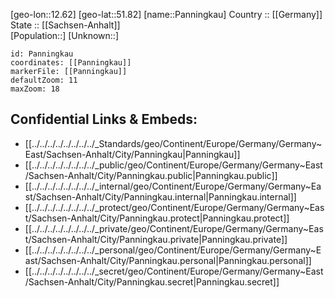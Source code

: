 ﻿---
location: [51.82,12.62] 
mapzoom: [7,12] 
mapmarker: city 
type: City
tags:
- geo/City


SpocWebEntityId: 33238
isDeleted: false
confidential: public

---
[geo-lon::12.62] 
[geo-lat::51.82] 
[name::Panningkau] 
Country :: [[Germany]]  
State :: [[Sachsen-Anhalt]]  
[Population::] 
[Unknown::] 


```leaflet
id: Panningkau
coordinates: [[Panningkau]] 
markerFile: [[Panningkau]] 
defaultZoom: 11 
maxZoom: 18
```


## Confidential Links & Embeds: 
- [[../../../../../../../../_Standards/geo/Continent/Europe/Germany/Germany~East/Sachsen-Anhalt/City/Panningkau|Panningkau]] 
- [[../../../../../../../../_public/geo/Continent/Europe/Germany/Germany~East/Sachsen-Anhalt/City/Panningkau.public|Panningkau.public]] 
- [[../../../../../../../../_internal/geo/Continent/Europe/Germany/Germany~East/Sachsen-Anhalt/City/Panningkau.internal|Panningkau.internal]] 
- [[../../../../../../../../_protect/geo/Continent/Europe/Germany/Germany~East/Sachsen-Anhalt/City/Panningkau.protect|Panningkau.protect]] 
- [[../../../../../../../../_private/geo/Continent/Europe/Germany/Germany~East/Sachsen-Anhalt/City/Panningkau.private|Panningkau.private]] 
- [[../../../../../../../../_personal/geo/Continent/Europe/Germany/Germany~East/Sachsen-Anhalt/City/Panningkau.personal|Panningkau.personal]] 
- [[../../../../../../../../_secret/geo/Continent/Europe/Germany/Germany~East/Sachsen-Anhalt/City/Panningkau.secret|Panningkau.secret]] 
